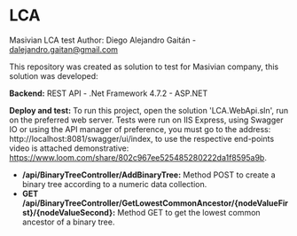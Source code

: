 # LCA
Masivian LCA test
Author: Diego Alejandro Gaitán - dalejandro.gaitan@gmail.com

This repository was created as solution to test for Masivian company, this solution was developed:

<b>Backend:</b> REST API - .Net Framework 4.7.2 - ASP.NET

<b>Deploy and test:</b> To run this project, open the solution 'LCA.WebApi.sln', run on the preferred web server. Tests were run on IIS Express, using Swagger IO or using the API manager of preference, you must go to the address: http://localhost:8081/swagger/ui/index, to use the respective end-points video is attached demonstrative: https://www.loom.com/share/802c967ee525485280222da1f8595a9b.

* <b>/api/BinaryTreeController/AddBinaryTree:</b> Method POST to create a binary tree according to a numeric data collection.
* <b>GET /api/BinaryTreeController/GetLowestCommonAncestor/{nodeValueFirst}/{nodeValueSecond}:</b> Method GET to get the lowest common ancestor of a binary tree.
